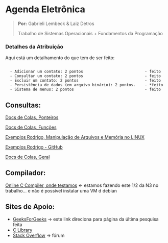 # Agenda Eletrônica
> **Por:** Gabrieli Lembeck & Laiz Detros
> 
> Trabalho de Sistemas Operacionais + Fundamentos da Programação

### Detalhes da Atribuição
Aqui está um detalhamento do que tem de ser feito:

```

  - Adicionar um contato: 2 pontos                           - feito
  - Consultar um contato: 2 pontos                           - feito
  - Excluir um contato: 2 pontos                             - feito
  - Persistência de dados (em arquivo binário): 2 pontos.    - *feito
  - Sistema de menus: 2 pontos                               - feito

```

## Consultas:

<a href="https://docs.google.com/document/d/1DCITslQ6j0_osakBMZq3culaubUdvp3jESYYb4h9JPI/edit?usp=sharing">Docs de Colas, Ponteiros</a>

<a href="https://docs.google.com/document/d/1h67pVIHA0RitYJLzBF8emaRSuV-nu1lqkjYoDHuQMqU/edit?usp=sharing">Docs de Colas, Funções</a>

<a href="https://catolicasc-my.sharepoint.com/:w:/g/personal/gabrieli_lembeck_catolicasc_edu_br/Ec05kPTnliRItbwS3v7voE4BozN1vK5pmy1RYHDbIQr3gw?e=BIfhWj">Exemplos Rodrigo, Manipulação de Arquivos e Memória no LINUX</a>

<a href="https://github.com/gregori/exercicios_c_arquivos">Exemplos Rodrigo - GitHub</a>

<a href="https://docs.google.com/document/d/1LOIsTXtziyZuwUNDS-EXJkbr_KzIQya7adjo1u5nAY8/edit?usp=sharing">Docs de Colas, Geral</a>

## Compilador:

<a href="https://www.onlinegdb.com/online_c_compiler#">Online C Compiler, onde testamos</a> <- estamos fazendo este 1/2 da N3 no trabalho... e não é possível instalar uma VM d debian

## Sites de Apoio: 

* <a href="https://www.geeksforgeeks.org/perl-eof-end-of-file-function/?ref=gcse">GeeksForGeeks</a> -> este link direciona para página da última pesquisa feita
* <a href="https://cplusplus.com/reference/clibrary/">C Library</a>
* <a href="https://pt.stackoverflow.com/questions/527010/manipula%C3%A7%C3%A3o-de-arquivos-em-c">Stack Overflow</a> -> fórum
